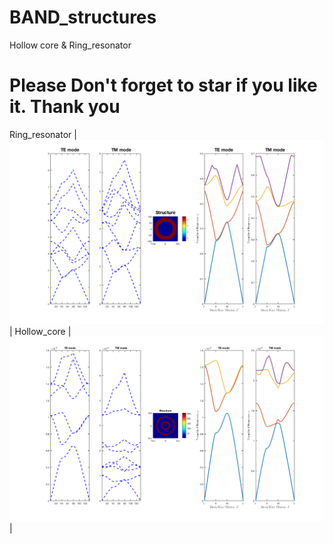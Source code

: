 # BAND_structures
Hollow core &amp; Ring_resonator

# Please Don't forget to star if you like it. Thank you

Ring_resonator |![Ring_resonator](https://github.com/issahi62/BAND_structures/blob/master/Ben2.png) |
Hollow_core    |![Hollow_core](https://github.com/issahi62/BAND_structures/blob/master/Ben.png)     |
